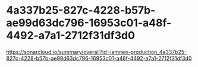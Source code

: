 # 4a337b25-827c-4228-b57b-ae99d63dc796-16953c01-a48f-4492-a7a1-2712f31df3d0
https://sonarcloud.io/summary/overall?id=iamneo-production_4a337b25-827c-4228-b57b-ae99d63dc796-16953c01-a48f-4492-a7a1-2712f31df3d0
